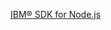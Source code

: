 [IBM® SDK for Node.js](https://www.ibm.com/developerworks/community/groups/community/node#fullpageWidgetId=Wca143b2f9b91_4fc1_9180_94ad850643e2)
